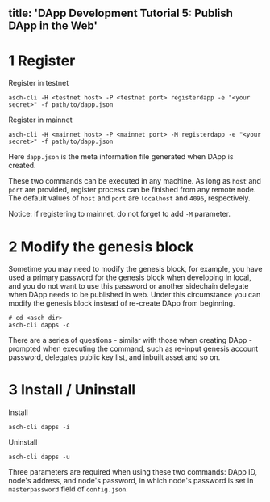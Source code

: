 title: 'DApp Development Tutorial 5: Publish DApp in the Web'
---

# 1 Register

Register in testnet

```
asch-cli -H <testnet host> -P <testnet port> registerdapp -e "<your secret>" -f path/to/dapp.json
```

Register in mainnet

```
asch-cli -H <mainnet host> -P <mainnet port> -M registerdapp -e "<your secret>" -f path/to/dapp.json
```

Here `dapp.json` is the meta information file generated when DApp is created.

These two commands can be executed in any machine. As long as `host` and `port` are provided, register process can be finished from any remote node. The default values of `host` and `port` are `localhost` and `4096`, respectively.

Notice: if registering to mainnet, do not forget to add `-M` parameter.

# 2 Modify the genesis block

Sometime you may need to modify the genesis block, for example, you have used a primary password for the genesis block when developing in local, and you do not want to use this password or another sidechain delegate when DApp needs to be published in web. Under this circumstance you can modify the genesis block instead of re-create DApp from beginning.

```
# cd <asch dir>
asch-cli dapps -c
```

There are a series of questions - similar with those when creating DApp - prompted when executing the command, such as re-input genesis account password, delegates public key list, and inbuilt asset and so on.

# 3 Install / Uninstall

Install

```
asch-cli dapps -i
```

Uninstall

```
asch-cli dapps -u
```

Three parameters are required when using these two commands: DApp ID, node's address, and node's password, in which node's password is set in `masterpassword` field of `config.json`. 